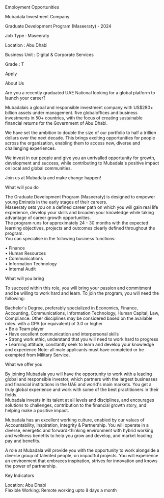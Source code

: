 Employment Opportunities

Mubadala Investment Company  

Graduate Development Program (Maseeraty) - 2024

  

Job Type : Maseeraty  

Location : Abu Dhabi  

Business Unit : Digital & Corporate Services

  

Grade : T  

  

Apply

About Us

Are you a recently graduated UAE National looking for a global platform to
launch your career?

Mubadalais a global and responsible investment company with US$280+ billion
assets under management. five globaloffices and business investments in 50+
countries, with the focus of creating sustainable financial returns for the
Government of Abu Dhabi.

We have set the ambition to double the size of our portfolio to half a
trillion dollars over the next decade. This brings exciting opportunities for
people across the organization, enabling them to access new, diverse and
challenging experiences.

We invest in our people and give you an unrivalled opportunity for growth,
development and success, while contributing to Mubadala's positive impact on
local and global communities.

Join us at Mubadala and make change happen!

What will you do

The Graduate Development Program (Maseeraty) is designed to empower young
Emiratis in the early stages of their careers.  
Maseeraty sets you on a defined career path on which you will gain real life
experience, develop your skills and broaden your knowledge while taking
advantage of career growth opportunities.  
The program runs for approximately 24 - 30 months with the expected learning
objectives, projects and outcomes clearly defined throughout the program.  
You can specialise in the following business functions:

• Finance  
• Human Resources  
• Communications  
• Information Technology  
• Internal Audit  

What will you bring

To succeed within this role, you will bring your passion and commitment and be
willing to work hard and learn. To join the program, you will need the
following:  

Bachelor's Degree, preferably specialized in Economics, Finance, Accounting,
Communications, Information Technology, Human Capital, Law, Compliance. Other
disciplines may be considered based on the available roles. with a GPA (or
equivalent) of 3.0 or higher  
• Be a Team player  
• Have excellent communication and interpersonal skills  
• Strong work ethic, understand that you will need to work hard to progress  
• Learning attitude, constantly seek to learn and develop your knowledge and
experience Note: all male applicants must have completed or be exempted from
Military Service.  

What we offer you

By joining Mubadala you will have the opportunity to work with a leading
global and responsible investor, which partners with the largest businesses
and financial institutions in the UAE and world's main markets. You get a
truly global experience and work with some of the best practitioners in their
fields.  
Mubadala invests in its talent at all levels and disciplines, and encourages
solutions to challenges, contribution to the financial growth story, and
helping make a positive impact.

Mubadala has an excellent working culture, enabled by our values of
Accountability, Inspiration, Integrity & Partnership. You will operate in a
diverse, energetic and forward-thinking environment with hybrid working and
wellness benefits to help you grow and develop, and market leading pay and
benefits.

A role at Mubadala will provide you with the opportunity to work alongside a
diverse group of talented people, on impactful projects. You will experience
an environment that embraces inspiration, strives for innovation and knows the
power of partnership.  

Key Indicators

Location: Abu Dhabi  
Flexible Working: Remote working upto 8 days a month  

